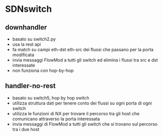 # SDNswitch

## downhandler
- basato su switch2.py
- usa la rest api
- fa match su campi eth-dst eth-src dei flussi che passano per la porta modificata
- invia messaggi FlowMod a tutti gli switch ed elimina i flussi tra src e dst interessate
- non funziona con hop-by-hop

## handler-no-rest 
- basato su switch5, hop by hop switch
- utilizza struttura dati per tenere conto dei flussi su ogni porta di ogni switch
- utilizza le funzioni di NX per trovare il percorso tra gli host che comunicano 
  attraverso la porta interessata
- invia messaggi di FlowMod a tutti gli switch che si trovano sul percorso tra i due host


